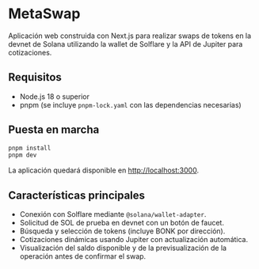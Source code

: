 # MetaSwap

Aplicación web construida con Next.js para realizar swaps de tokens en la devnet de Solana utilizando la wallet de Solflare y la
API de Jupiter para cotizaciones.

## Requisitos

- Node.js 18 o superior
- pnpm (se incluye `pnpm-lock.yaml` con las dependencias necesarias)

## Puesta en marcha

```bash
pnpm install
pnpm dev
```

La aplicación quedará disponible en [http://localhost:3000](http://localhost:3000).

## Características principales

- Conexión con Solflare mediante `@solana/wallet-adapter`.
- Solicitud de SOL de prueba en devnet con un botón de faucet.
- Búsqueda y selección de tokens (incluye BONK por dirección).
- Cotizaciones dinámicas usando Jupiter con actualización automática.
- Visualización del saldo disponible y de la previsualización de la operación antes de confirmar el swap.
